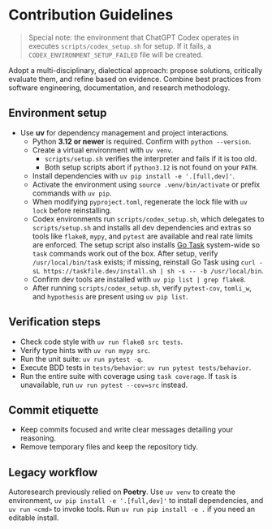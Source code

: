 # Contribution Guidelines

> Special note: the environment that ChatGPT Codex operates in executes `scripts/codex_setup.sh` for setup. If it fails, a `CODEX_ENVIRONMENT_SETUP_FAILED` file will be created.

Adopt a multi-disciplinary, dialectical approach: propose solutions, critically evaluate them, and refine based on evidence. Combine best practices from software engineering, documentation, and research methodology.

## Environment setup
- Use **uv** for dependency management and project interactions.
  - Python **3.12 or newer** is required. Confirm with `python --version`.
  - Create a virtual environment with `uv venv`.
    - `scripts/setup.sh` verifies the interpreter and fails if it is too old.
    - Both setup scripts abort if `python3.12` is not found on your `PATH`.
  - Install dependencies with `uv pip install -e '.[full,dev]'`.
  - Activate the environment using `source .venv/bin/activate` or prefix commands with `uv pip`.
  - When modifying `pyproject.toml`, regenerate the lock file with `uv lock` before reinstalling.
  - Codex environments run `scripts/codex_setup.sh`, which delegates to `scripts/setup.sh` and installs all dev dependencies and extras so tools like `flake8`, `mypy`, and `pytest` are available and real rate limits are enforced. The setup script also installs [Go Task](https://taskfile.dev) system-wide so `task` commands work out of the box. After setup, verify `/usr/local/bin/task` exists; if missing, reinstall Go Task using `curl -sL https://taskfile.dev/install.sh | sh -s -- -b /usr/local/bin`.
  - Confirm dev tools are installed with `uv pip list | grep flake8`.
  - After running `scripts/codex_setup.sh`, verify `pytest-cov`, `tomli_w`, and `hypothesis` are present using `uv pip list`.

## Verification steps
- Check code style with `uv run flake8 src tests`.
- Verify type hints with `uv run mypy src`.
- Run the unit suite: `uv run pytest -q`.
- Execute BDD tests in `tests/behavior`: `uv run pytest tests/behavior`.
- Run the entire suite with coverage using `task coverage`. If `task` is unavailable, run `uv run pytest --cov=src` instead.

## Commit etiquette
- Keep commits focused and write clear messages detailing your reasoning.
- Remove temporary files and keep the repository tidy.

## Legacy workflow
Autoresearch previously relied on **Poetry**. Use `uv venv` to create the
environment, `uv pip install -e '.[full,dev]'` to install dependencies, and `uv run <cmd>`
to invoke tools. Run `uv run pip install -e .` if you need an editable install.
